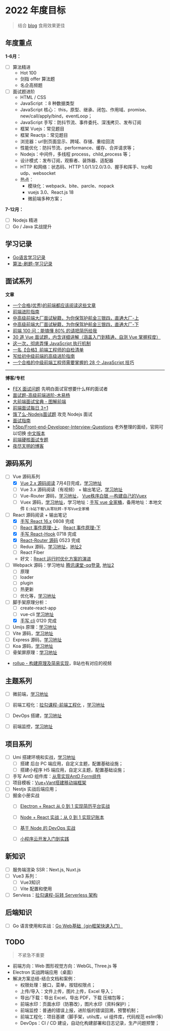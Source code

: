 # 2022 年度目标

> 结合 [blog](https://github.com/Jsmond2016/blog) 食用效果更佳

## 年度重点

**1-6月：**

- [ ] 算法精进
  - Hot 100
  - 剑指 offer 算法题
  - 名企高频题
- [ ] 面试题进阶
  - HTML / CSS
  - JavaScript ：8 种数据类型
  - JavaScript 核心： this，原型、继承、闭包、作用域、promise、new/call/apply/bind，eventLoop；
  - JavaScript 手写：防抖节流、事件委托、深浅拷贝、发布订阅
  - 框架 Vuejs：常见题目
  - 框架 Reactjs：常见题目
  - 浏览器：url到页面显示、跨域、存储、重绘回流
  - 性能优化：防抖节流、performance、缓存、合并请求等；
  - Nodejs：中间件，多线程 process，child_process 等；
  - 设计模式：发布订阅，观察者、装饰器、适配器
  - HTTP 和网络：状态码、HTTP 1.0/1.1/2.0/3.0、握手和挥手、tcp和udp、websocket
  - 热点：
    - 模块化：webpack、bite、parcle、nopack
    - vuejs 3.0、React.js 18
    - 微前端多种方案；

**7-12月：**

- [ ] Nodejs 精进
- [ ] Go / Java 实战提升

## 学习记录

- [Go语言学习记录](https://github.com/Jsmond2016/go-study)
- [算法-刷题-学习记录](https://jsmond2016.github.io/leetcode/)

## 面试系列

**文章**

- [一个合格(优秀)的前端都应该阅读这些文章](https://juejin.cn/post/6844903896637259784)
- [前端进阶指南](https://juejin.cn/post/6977258091662278669)
- [中高级前端大厂面试秘籍，为你保驾护航金三银四，直通大厂-上](https://juejin.cn/post/6844903776512393224)
- [中高级前端大厂面试秘籍，为你保驾护航金三银四，直通大厂-下](https://juejin.cn/post/6844903830979608584)
- [前端 100 问：能搞懂 80% 的请把简历给我](https://juejin.cn/post/6844903885488783374)
- [30 道 Vue 面试题，内含详细讲解（涵盖入门到精通，自测 Vue 掌握程度）](https://juejin.cn/post/6844903918753808398)
- [这一次，彻底弄懂 JavaScript 执行机制](https://juejin.cn/post/6844903512845860872)
- [一名【合格】前端工程师的自检清单](https://juejin.cn/post/6844903830887366670)
- [写给初中级前端的高级进阶指南](https://juejin.cn/post/6844904103504527374)
- [一个合格的中级前端工程师需要掌握的 28 个 JavaScript 技巧](https://juejin.cn/post/6844903856489365518#heading-20)

---

**博客/专栏**

- [FEX 面试问题](https://github.com/fex-team/interview-questions) 先明白面试官想要什么样的面试者
- [面试题-高级前端进阶-木易杨](https://github.com/Advanced-Frontend/Daily-Interview-Question)
- [大前端面试宝典 - 图解前端](https://github.com/azl397985856/fe-interview)
- [前端面试每日 3+1](https://github.com/haizlin/fe-interview)
- [饿了么-Nodejs面试题](https://github.com/ElemeFE/node-interview) 攻克 Nodejs 面试
- [面试指南](https://github.com/poetries/FE-Interview-Questions)
- [h5bp/Front-end-Developer-Interview-Questions](https://github.com/h5bp/Front-end-Developer-Interview-Questions/commits/main) 老外整理的面经，官网可以切换 [中文版本](https://h5bp.org/Front-end-Developer-Interview-Questions/translations/chinese/)
- [前端硬核面试专题](https://github.com/biaochenxuying/blog/blob/master/interview/fe-interview.md)
- [夜尽天明的博客](https://github.com/biaochenxuying/blog)


## 源码系列

- [ ] Vue 源码系列
  - [x] [Vue 2.x 源码阅读](https://github.com/Jsmond2016/blog/issues/5) 7月4日完成，[学习地址](https://www.bilibili.com/video/BV1LE411e7HE)
  - [ ] Vue 3.x 源码阅读（有视频） + 输出笔记，[学习地址](https://www.bilibili.com/video/BV1fy4y1y7sc?p=1)
  - [ ] Vue-Router 源码，[学习地址](https://www.bilibili.com/video/BV1Ui4y177PA)， [Vue秩序白银 —构建自己的Vuex](https://juejin.cn/post/6844903801443500046)
  - [ ] Vuex 源码，[学习地址](#)，学习地址：[手写 vue 全家桶](https://www.bilibili.com/video/BV1PX4y1P7TF?p=1)，备用地址：本地文件 `E:b站下载\从零玩转-手写Vue全家桶`
- [ ] React 源码阅读 + 输出笔记
  - [x] [手写 React 16.x](https://github.com/Jsmond2016/react-source) 0808 完成
  - [ ] [React 事件原理-上](https://www.bilibili.com/video/BV1wh411i7j8)， [React 事件原理-下](https://www.bilibili.com/video/BV1Hv411V7RH)
  - [x] [手写 React-Hook](https://github.com/Jsmond2016/react-hook-source) 0718 完成
  - [x] [React-Router 源码](https://github.com/Jsmond2016/react-router-dom-nut) 0523 完成
  - [ ] Redux 源码，[学习地址](https://www.bilibili.com/video/BV1254y1L7UP?from=search&seid=18119191314623694637)，[地址2](https://hyf.js.org/react-naive-book/lesson30)
  - [ ] React Fiber
  - 好文：[React 运行时优化方案的演进](https://juejin.cn/post/7010539227284766751)
- [ ] Webpack 源码：学习地址 [腾讯课堂-qq登录](https://ke.qq.com/webcourse/index.html#cid=334441&term_id=100396918&taid=2669936355121769&type=1024&vid=5285890786323603218), [地址2](https://ke.qq.com/webcourse/index.html#cid=3098888&term_id=103220429&taid=10356162586167560&type=1024&vid=5285890810073557074)
  - [ ] 原理
  - [ ] loader
  - [ ] plugin
  - [ ] 热更新
  - [ ] 优化等，[学习地址](https://www.bilibili.com/video/BV1jy4y1S7fy)
- [ ] 脚手架原理分析：
  - [ ] create-react-app
  - [ ] vue-cli [学习地址](#)
  - [x] [手写 cli](https://github.com/Jsmond2016/ddb-cli) 0120 完成
- [ ] Umijs 原理：[学习地址](https://www.bilibili.com/video/BV1d54y147wx)
- [ ] Vite 源码，[学习地址](#)
- [ ] Express 源码，[学习地址](#)
- [ ] Koa 源码，[学习地址](#)
- [ ] 骨架屏原理：[学习地址](https://www.bilibili.com/video/BV1Qk4y1271Y)
- [rollup - 构建原理及简易实现](https://mp.weixin.qq.com/s/-bCCUBnEjjRkeOcLhXjS4Q)，B站也有对应的视频


## 主题系列

- [ ] 微前端，[学习地址](https://www.bilibili.com/video/BV1Go4y197xW)
- [ ] 前端工程化：[拉勾课程-前端工程化](https://kaiwu.lagou.com/course/courseInfo.htm?courseId=416#/content) ，[学习地址](#)
- [ ] DevOps 搭建，[学习地址](https://www.bilibili.com/video/BV1n5411P7zB?p=21)
- [ ] 前端监控，[学习地址](#)



## 项目系列

- [ ] Umi 搭建环境和实战，[学习地址](https://www.bilibili.com/video/BV1ft4y1r7aD)
  - [ ] 搭建 后台 PC 端应用，自定义主题，配置基础设施；
  - [ ] 搭建小程序 H5 端应用，自定义主题，配置基础设施；
- [ ] 手写 AntD 组件库：[从零实现AntD Form组件](https://www.bilibili.com/video/BV1Cr4y1w7JF)
- [ ] 项目模板：[Vue+Vant搭建移动端框架](https://www.bilibili.com/video/BV1964y1F7uT)
- [ ] Nestjs 实战后端应用；
- [ ] 掘金小册实战
  - [ ] [Electron + React 从 0 到 1 实现简历平台实战](https://juejin.cn/book/6950646725295996940)
  - [ ] [Node + React 实战：从 0 到 1 实现记账本](https://juejin.cn/book/6966551262766563328)
  - [ ] [基于 Node 的 DevOps 实战](https://juejin.cn/book/6948353204648148995)
  - [ ] [小程序云开发入门到实践](https://juejin.cn/book/6897486502482149376)



## 新知识

- [ ] 服务端渲染 SSR：Next.js, Nuxt.js
- [ ] Vue3 系列：
  - [ ] Vue3知识
  - [ ] Vite 配置和使用
- [ ] Servless：[拉勾课程-玩转 Serverless 架构](https://kaiwu.lagou.com/course/courseInfo.htm?courseId=589#/content)

## 后端知识

- [ ] Go 语言使用和实战：[Go Web基础（gin框架快速入门）](https://study.163.com/course/courseMain.htm?courseId=1210182958)

## TODO

> 不紧急不重要

- 前端方向：Web 图形视觉方向：WebGL, Three.js 等
- Electron 实战跨端应用（桌面）
- 解决方案总结-结合文档和案例：
  - 权限处理：接口，菜单，按钮权限点；
  - 上传/导入：文件上传，图片上传，Excel 导入；
  - 导出/下载：导出 Excel，导出 PDF，下载 压缩包等；
  - 前端水印：页面水印（防篡改），图片水印（资料保护）；
  - 前端监控：普通的错误上报，进阶版的错误回溯，预警机制；
  - 前端工程化：项目基建（脚手架，utils库，ui 组件库，代码规范 eslint等）
  - DevOps：CI / CD 建设，自动化构建部署和日志记录，生产问题预警；